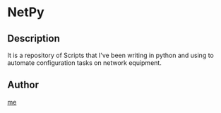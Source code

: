 # NetPy 

## Description

It is a repository of Scripts that I've been writing in python and using to automate configuration tasks on network equipment.

## Author

[me](https://www.linkedin.com/in/cftv/?locale=en_US)


